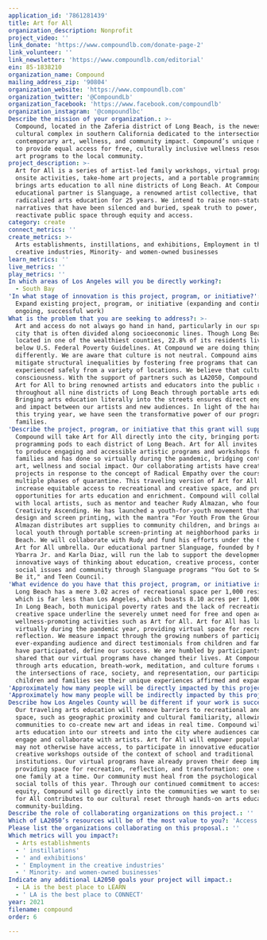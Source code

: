 ```yaml
---
application_id: '7861281439'
title: Art for All
organization_description: Nonprofit
project_video: ''
link_donate: 'https://www.compoundlb.com/donate-page-2'
link_volunteer: ''
link_newsletter: 'https://www.compoundlb.com/editorial'
ein: 85-1838210
organization_name: Compound
mailing_address_zip: '90804'
organization_website: 'https://www.compoundlb.com'
organization_twitter: '@CompoundLb'
organization_facebook: 'https://www.facebook.com/compoundlb'
organization_instagram: '@compoundlbc'
Describe the mission of your organization.: >-
  Compound, located in the Zaferia district of Long Beach, is the newest
  cultural complex in southern California dedicated to the intersection of
  contemporary art, wellness, and community impact. Compound’s unique mission is
  to provide equal access for free, culturally inclusive wellness resources and
  art programs to the local community.
project_description: >-
  Art for All is a series of artist-led family workshops, virtual programs,
  onsite activities, take-home art projects, and a portable programming pod that
  brings arts education to all nine districts of Long Beach. At Compound our
  educational partner is Slanguage, a renowned artist collective, that has
  radicalized arts education for 25 years. We intend to raise non-status quo
  narratives that have been silenced and buried, speak truth to power, and
  reactivate public space through equity and access.
category: create
connect_metrics: ''
create_metrics: >-
  Arts establishments, instillations, and exhibitions, Employment in the
  creative industries, Minority- and women-owned businesses
learn_metrics: ''
live_metrics: ''
play_metrics: ''
In which areas of Los Angeles will you be directly working?:
  - South Bay
'In what stage of innovation is this project, program, or initiative?': >-
  Expand existing project, program, or initiative (expanding and continuing
  ongoing, successful work)
What is the problem that you are seeking to address?: >-
  Art and access do not always go hand in hand, particularly in our sprawling
  city that is often divided along socioeconomic lines. Though Long Beach is
  located in one of the wealthiest counties, 22.8% of its residents live at or
  below U.S. Federal Poverty Guidelines. At Compound we are doing things
  differently. We are aware that culture is not neutral. Compound aims to
  mitigate structural inequalities by fostering free programs that can be
  experienced safely from a variety of locations. We believe that culture shifts
  consciousness. With the support of partners such as LA2050, Compound will use
  Art for All to bring renowned artists and educators into the public realm
  throughout all nine districts of Long Beach through portable arts education.
  Bringing arts education literally into the streets ensures direct engagement
  and impact between our artists and new audiences. In light of the hardships of
  this trying year, we have seen the transformative power of our programs on
  families.
'Describe the project, program, or initiative that this grant will support to address the problem identified.': >-
  Compound will take Art for All directly into the city, bringing portable
  programming pods to each district of Long Beach. Art for All invites artists
  to produce engaging and accessible artistic programs and workshops for
  families and has done so virtually during the pandemic, bridging contemporary
  art, wellness and social impact. Our collaborating artists have created
  projects in response to the concept of Radical Empathy over the course of the
  multiple phases of quarantine. This traveling version of Art for All will
  increase equitable access to recreational and creative space, and provide free
  opportunities for arts education and enrichment. Compound will collaborate
  with local artists, such as mentor and teacher Rudy Almazan, who founded
  Creativity Ascending. He has launched a youth-for-youth movement that teaches
  design and screen printing, with the mantra "For Youth From the Ground Up."
  Almazan distributes art supplies to community children, and brings art to
  local youth through portable screen-printing at neighborhood parks in Long
  Beach. We will collaborate with Rudy and fund his efforts under the Compound
  Art for All umbrella. Our educational partner Slanguage, founded by Mario
  Ybarra Jr. and Karla Diaz, will run the lab to support the development of
  innovative ways of thinking about education, creative process, contemporary
  social issues and community through Slanguage programs "You Got to See It to
  Be it," and Teen Council.
'What evidence do you have that this project, program, or initiative is or will be successful, and how will you define and measure success?': >-
  Long Beach has a mere 3.02 acres of recreational space per 1,000 residents,
  which is far less than Los Angeles, which boasts 8.10 acres per 1,000 people.
  In Long Beach, both municipal poverty rates and the lack of recreational and
  creative space underline the severely unmet need for free and open access to
  wellness-promoting activities such as Art for All. Art for All has launched
  virtually during the pandemic year, providing virtual space for recreation and
  reflection. We measure impact through the growing numbers of participants. Our
  ever-expanding audience and direct testimonials from children and families who
  have participated, define our success. We are humbled by participants who've
  shared that our virtual programs have changed their lives. At Compound,
  through arts education, breath-work, meditation, and culture forums unpacking
  the intersections of race, society, and representation, our participating
  children and families see their unique experiences affirmed and expanded.
'Approximately how many people will be directly impacted by this project, program, or initiative?': '6500'
'Approximately how many people will be indirectly impacted by this project, program, or initiative?': '12000'
Describe how Los Angeles County will be different if your work is successful.: >-
  Our traveling arts education will remove barriers to recreational and creative
  space, such as geographic proximity and cultural familiarity, allowing
  communities to co-create new art and ideas in real time. Compound will bring
  arts education into our streets and into the city where audiences can directly
  engage and collaborate with artists. Art for All will empower populations who
  may not otherwise have access, to participate in innovative educational
  creative workshops outside of the context of school and traditional
  institutions. Our virtual programs have already proven their deep impact,
  providing space for recreation, reflection, and transformation: one child and
  one family at a time. Our community must heal from the psychological and
  social tolls of this year. Through our continued commitment to access and
  equity, Compound will go directly into the communities we want to serve. Art
  for All contributes to our cultural reset through hands-on arts education and
  community-building.
Describe the role of collaborating organizations on this project.: ''
Which of LA2050’s resources will be of the most value to you?: 'Access to the LA2050 community,Capacity-building and training'
Please list the organizations collaborating on this proposal.: ''
Which metrics will you impact?:
  - Arts establishments
  - ' instillations'
  - ' and exhibitions'
  - ' Employment in the creative industries'
  - ' Minority- and women-owned businesses'
Indicate any additional LA2050 goals your project will impact.:
  - LA is the best place to LEARN
  - ' LA is the best place to CONNECT'
year: 2021
filename: compound
order: 6

---
```

